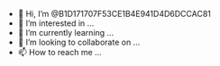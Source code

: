 - 👋 Hi, I’m @B1D171707F53CE1B4E941D4D6DCCAC81
- 👀 I’m interested in ...
- 🌱 I’m currently learning ...
- 💞️ I’m looking to collaborate on ...
- 📫 How to reach me ...

<!---
B1D171707F53CE1B4E941D4D6DCCAC81/B1D171707F53CE1B4E941D4D6DCCAC81 is a ✨ special ✨ repository because its `README.md` (this file) appears on your GitHub profile.
You can click the Preview link to take a look at your changes.
--->
